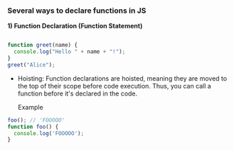 ### Several ways to declare functions in JS

**1) Function Declaration (Function Statement)**

```js

function greet(name) {
  console.log("Hello " + name + "!");
}
greet("Alice");

```

- Hoisting: Function declarations are hoisted, meaning they are moved to the top of their scope before code execution. Thus, you can call a function before it's declared in the code.

  Example

```js
foo(); // 'FOOOOO'
function foo() {
  console.log('FOOOOO');
}
```

